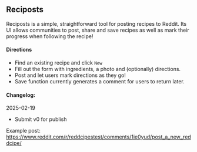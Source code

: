 ## Reciposts

Reciposts is a simple, straightforward tool for posting recipes to Reddit. Its UI allows communities to post, share and save recipes as well as mark their progress when following the recipe! 

#### Directions
- Find an existing recipe and click `New`
- Fill out the form with ingredients, a photo and (optionally) directions.
- Post and let users mark directions as they go!
- Save function currently generates a comment for users to return later.


#### Changelog:
2025-02-19
- Submit v0 for publish


Example post:
https://www.reddit.com/r/reddcipestest/comments/1ie0yud/post_a_new_reddcipe/

